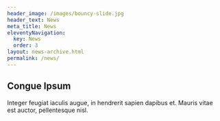 ```yaml
---
header_image: /images/bouncy-slide.jpg
header_text: News
meta_title: News
eleventyNavigation:
  key: News
  order: 3
layout: news-archive.html
permalink: /news/
---
```


## Congue Ipsum

Integer feugiat iaculis augue, in hendrerit sapien dapibus et. Mauris vitae est auctor, pellentesque nisl.
